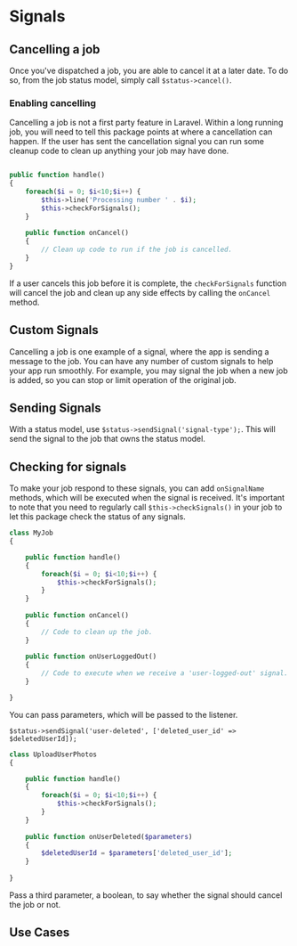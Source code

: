 # Signals

## Cancelling a job

Once you've dispatched a job, you are able to cancel it at a later date. To do so, from the job status model, simply
call `$status->cancel()`.

### Enabling cancelling

Cancelling a job is not a first party feature in Laravel. Within a long running job, you will need to tell this
package points at where a cancellation can happen. If the user has sent the cancellation signal you can run
some cleanup code to clean up anything your job may have done.

```php

public function handle()
{
    foreach($i = 0; $i<10;$i++) {
        $this->line('Processing number ' . $i);
        $this->checkForSignals();
    }
    
    public function onCancel()
    {
        // Clean up code to run if the job is cancelled.
    }
}
```

If a user cancels this job before it is complete, the `checkForSignals` function will cancel the job and clean up any side effects by calling the `onCancel` method.

## Custom Signals

Cancelling a job is one example of a signal, where the app is sending a message to the job. You can have any number of custom signals to help your app run smoothly. For example, you may signal the job when a new job is added, so you can stop or limit operation of the original job.

## Sending Signals

With a status model, use `$status->sendSignal('signal-type');`. This will send the signal to the job that owns the status model.

## Checking for signals

To make your job respond to these signals, you can add `onSignalName` methods, which will be executed when the signal is received. It's important to note that you need to regularly call `$this->checkSignals()` in your job to let this package check the status of any signals.

```php
class MyJob
{

    public function handle()
    {
        foreach($i = 0; $i<10;$i++) {
            $this->checkForSignals();
        }
    }
    
    public function onCancel()
    {
        // Code to clean up the job.
    }
    
    public function onUserLoggedOut()
    {
        // Code to execute when we receive a 'user-logged-out' signal.
    }

}
```

You can pass parameters, which will be passed to the listener.

`$status->sendSignal('user-deleted', ['deleted_user_id' => $deletedUserId]);`

```php
class UploadUserPhotos
{

    public function handle()
    {
        foreach($i = 0; $i<10;$i++) {
            $this->checkForSignals();
        }
    }
    
    public function onUserDeleted($parameters)
    {
        $deletedUserId = $parameters['deleted_user_id'];
    }
    
}
```

Pass a third parameter, a boolean, to say whether the signal should cancel the job or not.

## Use Cases

